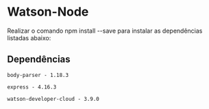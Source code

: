 # Watson-Node

Realizar o comando npm install --save para instalar as dependências listadas abaixo:

## Dependências

```
body-parser - 1.18.3
```

```
express - 4.16.3
```

```
watson-developer-cloud - 3.9.0
```
